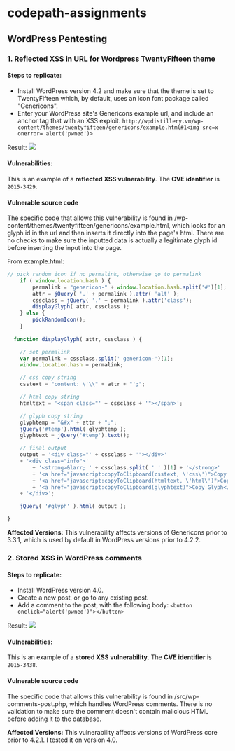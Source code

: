 # codepath-assignments

## WordPress Pentesting

### 1. Reflected XSS in URL for Wordpress TwentyFifteen theme

#### Steps to replicate:
- Install WordPress version 4.2 and make sure that the theme is set to TwentyFifteen which, by default, uses an icon font package called "Genericons".
- Enter your WordPress site's Genericons example url, and include an anchor tag that with an XSS exploit. ```http://wpdistillery.vm/wp-content/themes/twentyfifteen/genericons/example.html#1<img src=x onerror= alert('pwned')>```

Result:
![](https://github.com/robeau/codepath-assignments/blob/master/assets/Screen%20Shot%202018-03-17%20at%201.28.07%20PM.png)

#### Vulnerabilities:
This is an example of a **reflected XSS vulnerability**. The **CVE identifier** is `2015-3429`.

#### Vulnerable source code

The specific code that allows this vulnerability is found in /wp-content/themes/twentyfifteen/genericons/example.html, which looks for an glyph id in the url and then inserts it directly into the page's html. There are no checks to make sure the inputted data is actually a legitimate glyph id before inserting the input into the page.

From example.html:

```javascript
// pick random icon if no permalink, otherwise go to permalink
	if ( window.location.hash ) {
		permalink = "genericon-" + window.location.hash.split('#')[1];
		attr = jQuery( '.' + permalink ).attr( 'alt' );
		cssclass = jQuery( '.' + permalink ).attr('class');
		displayGlyph( attr, cssclass );
	} else {
		pickRandomIcon();
	}
  
  function displayGlyph( attr, cssclass ) {

	// set permalink
	var permalink = cssclass.split(' genericon-')[1];
	window.location.hash = permalink;

	// css copy string
	csstext = "content: \'\\" + attr + "';";

	// html copy string
	htmltext = '<span class="' + cssclass + '"></span>';

	// glyph copy string
	glyphtemp = "&#x" + attr + ";";
	jQuery('#temp').html( glyphtemp );
	glyphtext = jQuery('#temp').text();

	// final output
	output = '<div class="' + cssclass + '"></div>'
	+ '<div class="info">'
		+ '<strong>&larr; ' + cssclass.split( ' ' )[1] + '</strong>'
		+ '<a href="javascript:copyToClipboard(csstext, \'css\')">Copy CSS</a>'
		+ '<a href="javascript:copyToClipboard(htmltext, \'html\')">Copy HTML</a>'
		+ '<a href="javascript:copyToClipboard(glyphtext)">Copy Glyph</a>'
	+ '</div>';

	jQuery( '#glyph' ).html( output );

}
```
**Affected Versions:**
This vulnerability affects versions of Genericons prior to 3.3.1, which is used by default in WordPress versions prior to 4.2.2.

### 2. Stored XSS in WordPress comments

#### Steps to replicate:
- Install WordPress version 4.0.
- Create a new post, or go to any existing post.
- Add a comment to the post, with the following body: ```<button onclick="alert('pwned')"></button>```

Result:
![](https://github.com/robeau/codepath-assignments/blob/master/assets/Screen%20Shot%202018-03-23%20at%2010.30.38%20PM.png)

#### Vulnerabilities:
This is an example of a **stored XSS vulnerability**. The **CVE identifier** is `2015-3438`.

#### Vulnerable source code

The specific code that allows this vulnerability is found in /src/wp-comments-post.php, which handles WordPress comments. There is no validation to make sure the comment doesn't contain malicious HTML before adding it to the database.

**Affected Versions:**
This vulnerability affects versions of WordPress core prior to 4.2.1. I tested it on version 4.0.

